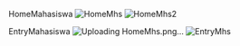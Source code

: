 HomeMahasiswa
![HomeMhs](https://github.com/user-attachments/assets/c7604db5-a6d9-42d2-9400-841d4f48e2df)
![HomeMhs2](https://github.com/user-attachments/assets/8afddd7b-4896-49fb-b327-7fd1bd87fe18)

EntryMahasiswa
![Uploading HomeMhs.png…]()
![EntryMhs](https://github.com/user-attachments/assets/fb4cb40f-ca5e-40d4-90a3-4f7ad7de9f31)
